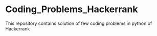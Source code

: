 # Coding_Problems_Hackerrank
This repository contains solution of few coding problems in python of Hackerrank
